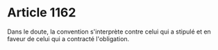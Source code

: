 # Article 1162

Dans le doute, la convention s'interprète contre celui qui a stipulé et en faveur de celui qui a contracté l'obligation.